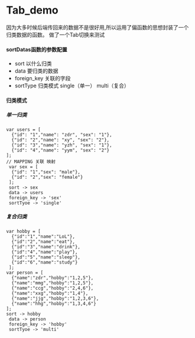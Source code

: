 # Tab_demo
  因为大多时候后端传回来的数据不是很好用,所以运用了偏函数的思想封装了一个归类数据的函数。
  做了一个Tab切换来测试
#### sortDatas函数的参数配置
   * sort 以什么归类
   * data 要归类的数据
   * foreign_key 关联的字段
   * sortType 归类模式 single（单一） multi（复合）
#### 归类模式
##### 单一归类
```
var users = [
  {"id": "1","name": "zdr", "sex": "1"},
  {"id": "2","name": "xy", "sex": "2"},
  {"id": "3","name": "yzh", "sex": "1"},
  {"id": "4","name": "yym", "sex": "2"}
];
// MAPPING 关联 映射
 var sex = [
  {"id": "1","sex": "male"},
  {"id": "2","sex": "female"}
 ];
 sort -> sex
 data -> users
 foreign_key -> 'sex'
 sortTyoe -> 'single'
```
##### 复合归类
```
var hobby = [
  {"id":"1","name":"LoL"},
  {"id":"2","name":"eat"},
  {"id":"3","name":"drink"},
  {"id":"4","name":"play"},
  {"id":"5","name":"sleep"},
  {"id":"6","name":"study"}
 ];
var person = [
  {"name":"zdr","hobby":"1,2,5"},
  {"name":"mmg","hobby":"1,2,5"},
  {"name":"ccg","hobby":"2,4,6"},
  {"name":"xxg","hobby":"1,4"},
  {"name":"jjg","hobby":"1,2,3,6"},
  {"name":"hhg","hobby":"1,3,4,6"}
];
sort -> hobby
 data -> person
 foreign_key -> 'hobby'
 sortTyoe -> 'multi'
```
